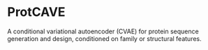 # ProtCAVE
A conditional variational autoencoder (CVAE) for protein sequence generation and design, conditioned on family or structural features.

